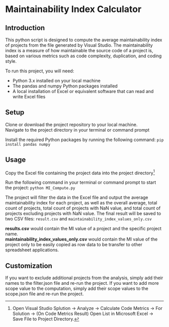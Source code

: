 # Maintainability Index Calculator
## Introduction

This python script is designed to compute the average maintainability index of projects from the file generated by Visual Studio. The maintainability index is a measure of how maintainable the source code of a project is, based on various metrics such as code complexity, duplication, and coding style.

To run this project, you will need:

  - Python 3.x installed on your local machine
  - The pandas and numpy Python packages installed
  - A local installation of Excel or equivalent software that can read and write Excel files

## Setup

  Clone or download the project repository to your local machine.  
  Navigate to the project directory in your terminal or command prompt  
  
  Install the required Python packages by running the following command:
`
pip install pandas numpy
`
## Usage
  Copy the Excel file containing the project data into the project directory[^1]
  
  Run the following command in your terminal or command prompt to start the project:
`
python MI_Compute.py
`

  The project will filter the data in the Excel file and output the average maintainability index for each project, as well as the overall average, total count of projects, total count of projects with NaN value, and total count of projects excluding projects with NaN value.
  The final result will be saved to two CSV files: `result.csv` and `maintainability_index_values_only.csv`  
  
  **results.csv** would contain the MI value of a project and the specific project name.  
  **maintainability_index_values_only.csv** would contain the MI value of the project only to be easily copied as row data to be transfer to other spreadsheet applications.

## Customization

If you want to exclude additional projects from the analysis, simply add their names to the filter.json file and re-run the project.
If you want to add more scope value to the computation, simply add their scope values to the scope.json file and re-run the project.

[^1]: Open Visual Studio Splution -> Analyze -> Calculate Code Metrics -> For Solution -> (On Code Metrics Result) Open List in Microsoft Excel -> Save File to Project Directory.

